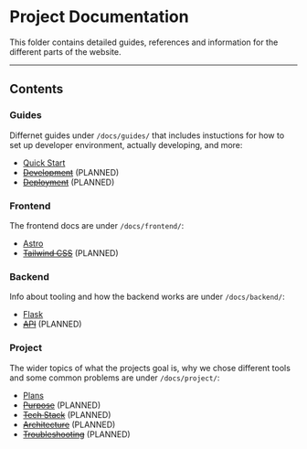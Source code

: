 # Project Documentation

This folder contains detailed guides, references and information for the different parts of the website.

---

## Contents

### Guides

Differnet guides under `/docs/guides/` that includes instuctions for how to set up developer environment, actually developing, and more:

- [Quick Start](guides/quickstart.md)
- [~~Development~~](guides/development.md) (PLANNED)
- [~~Deployment~~](guides/deployment.md) (PLANNED)

### Frontend

The frontend docs are under `/docs/frontend/`:

- [Astro](frontend/astro.md)
- [~~Tailwind CSS~~](frontend/tailwind.md) (PLANNED)

### Backend

Info about tooling and how the backend works are under `/docs/backend/`:

- [Flask](backend/flask.md)
- [~~API~~](backend/api.md) (PLANNED)

### Project

The wider topics of what the projects goal is, why we chose different tools and some common problems are under `/docs/project/`:

- [Plans](project/plans.md)
- [~~Purpose~~](project/purpose.md) (PLANNED)
- [~~Tech Stack~~](project/techstack.md) (PLANNED)
- [~~Architecture~~](project/architecture.md) (PLANNED)
- [~~Troubleshooting~~](project/troubleshooting) (PLANNED)
